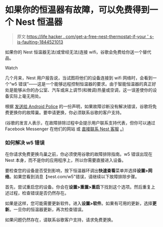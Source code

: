 # 如果你的恒温器有故障，可以免费得到一个 Nest 恒温器

> 原文:[https://life hacker . com/get-a-free-nest-thermostat-if-your ' s-is-faulting-1844521013](https://lifehacker.com/get-a-free-nest-thermostat-if-yours-is-malfunctioning-1844521013)

如果你的 Nest 恒温器无法(或曾经无法)连接 wifi，谷歌会免费给你送一个替代品。

Watch

几个月来，Nest 用户报告说，当试图将他们的设备连接到 wifi 网络时，会看到一个“w5 错误”——这是一个能够远程控制恒温器的要求。由于智能恒温器的真正好处是能够从你的办公室、汽车或床上调节(和微调)热量或空调，这一误差使你的设备实际上毫无用处。

根据 [发送给 Android Police](https://www.androidpolice.com/2020/07/24/google-is-aware-of-w5-wi-fi-failures-on-some-nest-thermostats-and-providing-replacements/) 的一份声明，如果故障诊断没有解决错误，谷歌将免费更换你的故障巢。要申请更换，你必须联系谷歌的客户支持。

(谷歌的发言人表示，在故障排除过程中会提示用户联系支持代表，但你可以通过 Facebook Messenger 在他们的网站 或 [直接联系 Nest 客服](https://www.messenger.com/t/googlenest) [。)](https://nest.com/choose-your-country/support/contact-us)

### 如何解决 w5 错误

在你请求免费更换鸟巢之前，你必须使用谷歌的故障排除指南。w5 错误出现在 Nest 本身，而不是你的应用程序上，所以你需要直接进入设备。

要检查您的设备是否受到影响，按下恒温器环调出**快速查看**菜单并选择**设置>网络**。如果您看到消息【nest.com/w5"错误，请继续以下故障排除步骤。

首先，尝试重启您的设备。你会在**设置>重置>重启**下找到这个选项。然后重复上述过程，检查错误是否仍然存在。

如果是这样，您可能需要更新软件。进入**设置>软件**。如果有可用的更新，选择**更新**。一旦你的恒温器更新，再次检查错误。

如果问题仍然存在，请联系谷歌客户支持，请求免费更换。